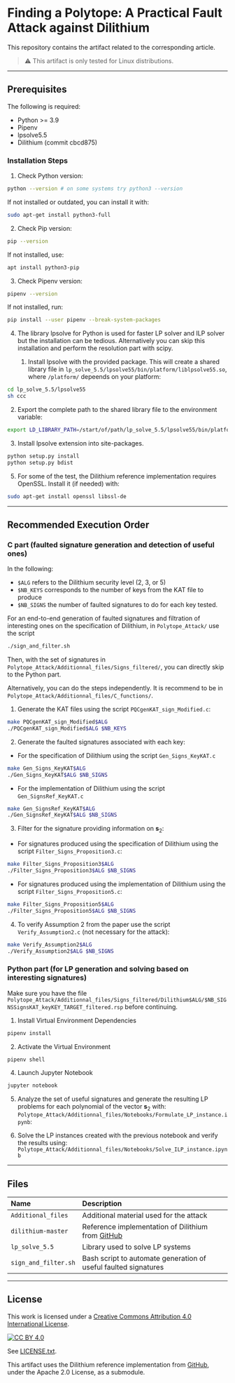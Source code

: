 # Finding a Polytope: A Practical Fault Attack against Dilithium

This repository contains the artifact related to the corresponding article.

> ⚠️ This artifact is only tested for Linux distributions.

-----
## Prerequisites

The following is required:

* Python >= 3.9
* Pipenv
* lpsolve5.5
* Dilithium (commit cbcd875)

### Installation Steps
1. Check Python version:  
```bash
python --version # on some systems try python3 --version
```
If not installed or outdated, you can install it with:
```bash
sudo apt-get install python3-full
```

2. Check Pip version:  
```bash
pip --version
```
If not installed, use:
```bash
apt install python3-pip
```

3. Check Pipenv version:  
```bash
pipenv --version
```
If not installed, run:
```bash
pip install --user pipenv --break-system-packages  
```  

4. The library lpsolve for Python is used for faster LP solver and ILP solver but the installation can be tedious. Alternatively you can skip this installation and perform the resolution part with scipy.  

   1. Install lpsolve with the provided package. This will create a shared library file in ```lp_solve_5.5/lpsolve55/bin/platform/liblpsolve55.so```, where `/platform/` depeends on your platform:
```bash
cd lp_solve_5.5/lpsolve55
sh ccc
```
   2.  Export the complete path to the shared library file to the environment variable:
 ```bash
export LD_LIBRARY_PATH=/start/of/path/lp_solve_5.5/lpsolve55/bin/platform/liblpsolve55.so
```  
   3.  Install lpsolve extension into site-packages.
```bash
python setup.py install
python setup.py bdist
```

5. For some of the test, the Dilithium reference implementation requires OpenSSL. Install it (if needed) with:
```bash
sudo apt-get install openssl libssl-de
```
------
## Recommended Execution Order
### C part (faulted signature generation and detection of useful ones)
In the following: 
   - `$ALG` refers to the Dilithium security level (2, 3, or 5) 
   - `$NB_KEYS` corresponds to the number of keys from the KAT file to produce 
   - `$NB_SIGNS` the number of faulted signatures to do for each key tested.  

For an end-to-end generation of faulted signatures and filtration of interesting ones on the specification of Dilithium, in `Polytope_Attack/` use the script 
```bash
./sign_and_filter.sh
```
Then, with the set of signatures in `Polytope_Attack/Additionnal_files/Signs_filtered/`, you can directly skip to the Python part.

Alternatively, you can do the steps independently. It is recommend to be in `Polytope_Attack/Additionnal_files/C_functions/`.  

1. Generate the KAT files using the script `PQCgenKAT_sign_Modified.c`:
```bash
make PQCgenKAT_sign_Modified$ALG
./PQCgenKAT_sign_Modified$ALG $NB_KEYS
```

2. Generate the faulted signatures associated with each key:
- For the specification of Dilithium using the script `Gen_Signs_KeyKAT.c`
```bash
make Gen_Signs_KeyKAT$ALG
./Gen_Signs_KeyKAT$ALG $NB_SIGNS
```

- For the implementation of Dilithium using the script `Gen_SignsRef_KeyKAT.c`
```bash
make Gen_SignsRef_KeyKAT$ALG
./Gen_SignsRef_KeyKAT$ALG $NB_SIGNS
```

3. Filter for the signature providing information on $\mathbf{s}_2$:
- For signatures produced using the specification of Dilithium using the script `Filter_Signs_Proposition3.c`:
```bash
make Filter_Signs_Proposition3$ALG
./Filter_Signs_Proposition3$ALG $NB_SIGNS
```

- For signatures produced using the implementation of Dilithium using the script `Filter_Signs_Proposition5.c`:
```bash
make Filter_Signs_Proposition5$ALG
./Filter_Signs_Proposition5$ALG $NB_SIGNS
```

4. To verify Assumption 2 from the paper use the script `Verify_Assumption2.c` (not necessary for the attack):
```bash
make Verify_Assumption2$ALG
./Verify_Assumption2$ALG $NB_SIGNS
```

### Python part (for LP generation and solving based on interesting signatures)
Make sure you have the file `Polytope_Attack/Additionnal_files/Signs_filtered/Dilithium$ALG/$NB_SIGNSSignsKAT_keyKEY_TARGET_filtered.rsp` before continuing.  

1. Install Virtual Environment Dependencies
```bash 
pipenv install
```

2. Activate the Virtual Environment 
```bash 
pipenv shell
```

4. Launch Jupyter Notebook 
```bash 
jupyter notebook
```

5. Analyze the set of useful signatures and generate the resulting LP problems for each polynomial of the vector $\textbf{s}_2$ with:  
`Polytope_Attack/Additionnal_files/Notebooks/Formulate_LP_instance.ipynb`: 


6. Solve the LP instances created with the previous notebook and verify the results using:  
`Polytope_Attack/Additionnal_files/Notebooks/Solve_ILP_instance.ipynb`
------
## Files
| Name                   | Description                                              |
| :---                   | :---                                                     |
| `Additional_files`     | Additional material used for the attack                  |
| `dilithium-master`     | Reference implementation of Dilithium from   [GitHub](https://github.com/pq-crystals/dilithium/tree/3e9b9f1412f6c7435dbeb4e10692ea58f181ee51)               |
| `lp_solve_5.5`         | Library used to solve LP systems                     |
| `sign_and_filter.sh`   | Bash script to automate generation of useful faulted signatures    |

------
## License

This work is licensed under a [Creative Commons Attribution 4.0 International License](http://creativecommons.org/licenses/by/4.0/).

[![CC BY 4.0](https://i.creativecommons.org/l/by/4.0/88x31.png)](http://creativecommons.org/licenses/by/4.0/)

See [LICENSE.txt](./LICENSE.txt).

This artifact uses the Dilithium reference implementation from [GitHub](https://github.com/pq-crystals/dilithium), under the Apache 2.0 License, as a submodule.

